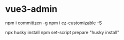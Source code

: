 # vue3-admin

npm i commitizen -g
npm i cz-customizable -S

 npx husky install
 npm set-script prepare "husky install"